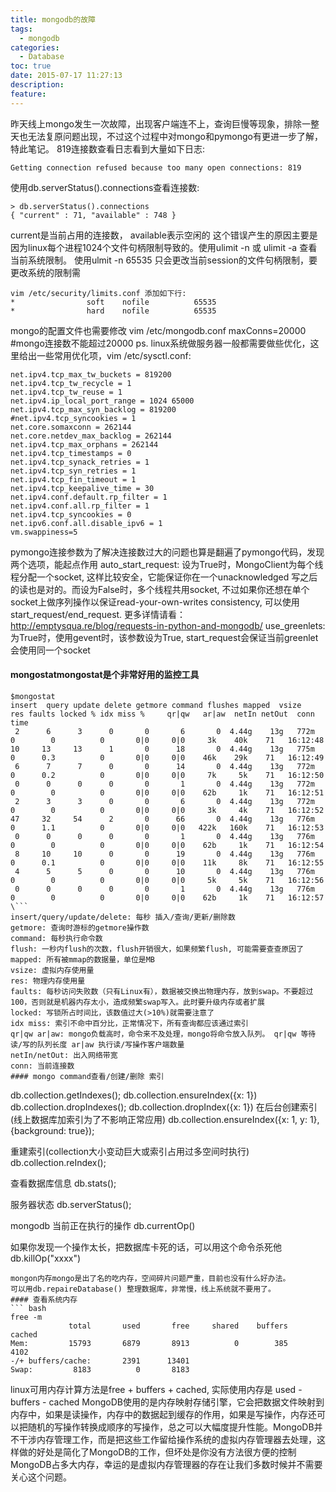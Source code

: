 ```yaml
---
title: mongodb的故障
tags:
  - mongodb
categories:
  - Database
toc: true
date: 2015-07-17 11:27:13
description:
feature:
---
```


昨天线上mongo发生一次故障，出现客户端连不上，查询巨慢等现象，排除一整天也无法复原问题出现，不过这个过程中对mongo和pymongo有更进一步了解，特此笔记。
819连接数查看日志看到大量如下日志:
```
Getting connection refused because too many open connections: 819
```
使用db.serverStatus().connections查看连接数:
```
> db.serverStatus().connections
{ "current" : 71, "available" : 748 }
```
<!-- more -->
current是当前占用的连接数， available表示空闲的
这个错误产生的原因主要是因为linux每个进程1024个文件句柄限制导致的。使用ulimit -n 或 ulimit -a 查看当前系统限制。
使用ulmit -n 65535 只会更改当前session的文件句柄限制，要更改系统的限制需
```
vim /etc/security/limits.conf 添加如下行:
*                soft    nofile          65535
*                hard    nofile          65535
```
mongo的配置文件也需要修改 vim /etc/mongodb.conf
maxConns=20000 #mongo连接数不能超过20000
ps. linux系统做服务器一般都需要做些优化，这里给出一些常用优化项，vim /etc/sysctl.conf:
```
net.ipv4.tcp_max_tw_buckets = 819200
net.ipv4.tcp_tw_recycle = 1
net.ipv4.tcp_tw_reuse = 1
net.ipv4.ip_local_port_range = 1024 65000
net.ipv4.tcp_max_syn_backlog = 819200
#net.ipv4.tcp_syncookies = 1
net.core.somaxconn = 262144
net.core.netdev_max_backlog = 262144
net.ipv4.tcp_max_orphans = 262144
net.ipv4.tcp_timestamps = 0
net.ipv4.tcp_synack_retries = 1
net.ipv4.tcp_syn_retries = 1
net.ipv4.tcp_fin_timeout = 1
net.ipv4.tcp_keepalive_time = 30
net.ipv4.conf.default.rp_filter = 1
net.ipv4.conf.all.rp_filter = 1
net.ipv4.tcp_syncookies = 0
net.ipv6.conf.all.disable_ipv6 = 1
vm.swappiness=5
```
pymongo连接参数为了解决连接数过大的问题也算是翻遍了pymongo代码，发现两个选项，能起点作用
auto_start_request: 设为True时，MongoClient为每个线程分配一个socket, 这样比较安全，它能保证你在一个unacknowledged 写之后的读也是对的。而设为False时，多个线程共用socket, 不过如果你还想在单个socket上做序列操作以保证read-your-own-writes consistency, 可以使用 start_request/end_request. 更多详情请看：http://emptysqua.re/blog/requests-in-python-and-mongodb/
use_greenlets: 为True时，使用gevent时，该参数设为True, start_request会保证当前greenlet会使用同一个socket
#### mongostatmongostat是个非常好用的监控工具
```
$mongostat
insert  query update delete getmore command flushes mapped  vsize    res faults locked % idx miss %     qr|qw   ar|aw  netIn netOut  conn       time
 2      6      3      0       0       6       0  4.44g    13g   772m      0        0          0       0|0     0|0     3k    40k    71   16:12:48
10     13     13      1       0      18       0  4.44g    13g   775m      0      0.3          0       0|0     0|0    46k    29k    71   16:12:49
 6      7      7      0       0      14       0  4.44g    13g   772m      0      0.2          0       0|0     0|0     7k     5k    71   16:12:50
 0      0      0      0       0       1       0  4.44g    13g   772m      0        0          0       0|0     0|0    62b     1k    71   16:12:51
 2      3      3      0       0       6       0  4.44g    13g   772m      0        0          0       0|0     0|0     3k     4k    71   16:12:52
47     32     54      2       0      66       0  4.44g    13g   776m      0      1.1          0       0|0     0|0   422k   160k    71   16:12:53
 0      0      0      0       0       1       0  4.44g    13g   776m      0        0          0       0|0     0|0    62b     1k    71   16:12:54
 8     10     10      0       0      19       0  4.44g    13g   776m      0      0.1          0       0|0     0|0    11k     8k    71   16:12:55
 4      5      5      0       0      10       0  4.44g    13g   776m      0        0          0       0|0     0|0     5k     5k    71   16:12:56
 0      0      0      0       0       1       0  4.44g    13g   776m      0        0          0       0|0     0|0    62b     1k    71   16:12:57
\```
insert/query/update/delete: 每秒 插入/查询/更新/删除数
getmore: 查询时游标的getmore操作数
command: 每秒执行命令数
flush: 一秒内flush的次数，flush开销很大，如果频繁flush, 可能需要查查原因了
mapped: 所有被mmap的数据量，单位是MB
vsize: 虚拟内存使用量
res: 物理内存使用量
faults: 每秒访问失败数（只有Linux有），数据被交换出物理内存，放到swap。不要超过100，否则就是机器内存太小，造成频繁swap写入。此时要升级内存或者扩展
locked: 写锁所占时间比，该数值过大(>10%)就需要注意了
idx miss: 索引不命中百分比，正常情况下，所有查询都应该通过索引
qr|qw ar|aw: mongo负载高时，命令来不及处理，mongo将命令放入队列。 qr|qw 等待读/写的队列长度 ar|aw 执行读/写操作客户端数量
netIn/netOut: 出入网络带宽
conn: 当前连接数
#### mongo command查看/创建/删除 索引
```
db.collection.getIndexes();
db.collection.ensureIndex({x: 1})
db.collection.dropIndexes();
db.collection.dropIndex({x: 1})
在后台创建索引(线上数据库加索引为了不影响正常应用)
db.collection.ensureIndex({x: 1, y: 1}, {background: true});

重建索引(collection大小变动巨大或索引占用过多空间时执行)
db.collection.reIndex();

查看数据库信息
db.stats();

服务器状态
db.serverStatus();

mongodb 当前正在执行的操作
db.currentOp()

如果你发现一个操作太长，把数据库卡死的话，可以用这个命令杀死他
db.killOp("xxxx")
```
mongon内存mongo是出了名的吃内存，空间碎片问题严重，目前也没有什么好办法。
可以用db.repaireDatabase() 整理数据库，非常慢，线上系统就不要用了。
#### 查看系统内存
``` bash
free -m
             total       used       free     shared    buffers     cached
Mem:         15793       6879       8913          0        385       4102
-/+ buffers/cache:       2391      13401
Swap:         8183          0       8183
```
linux可用内存计算方法是free + buffers + cached, 实际使用内存是 used - buffers - cached
MongoDB使用的是内存映射存储引擎，它会把数据文件映射到内存中，如果是读操作，内存中的数据起到缓存的作用，如果是写操作，内存还可以把随机的写操作转换成顺序的写操作，总之可以大幅度提升性能。MongoDB并不干涉内存管理工作，而是把这些工作留给操作系统的虚拟内存管理器去处理，这样做的好处是简化了MongoDB的工作，但坏处是你没有方法很方便的控制MongoDB占多大内存，幸运的是虚拟内存管理器的存在让我们多数时候并不需要关心这个问题。